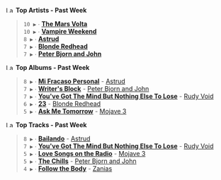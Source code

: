 <!--START_LASTFM_ARTISTS:{"period": "7day", "rows": 5}-->
<a href="https://last.fm" target="_blank"><img src="https://user-images.githubusercontent.com/17434202/215290617-e793598d-d7c9-428f-9975-156db1ba89cc.svg" alt="Last.fm Logo" width="18" height="13"/></a> **Top Artists - Past Week**

> `10 ▶️` ∙ **[The Mars Volta](https://www.last.fm/music/The+Mars+Volta)**<br/>
> `10 ▶️` ∙ **[Vampire Weekend](https://www.last.fm/music/Vampire+Weekend)**<br/>
> `8 ▶️` ∙ **[Astrud](https://www.last.fm/music/Astrud)**<br/>
> `7 ▶️` ∙ **[Blonde Redhead](https://www.last.fm/music/Blonde+Redhead)**<br/>
> `7 ▶️` ∙ **[Peter Bjorn and John](https://www.last.fm/music/Peter+Bjorn+and+John)**<br/>
<!--END_LASTFM_ARTISTS-->

<!--START_LASTFM_ALBUMS:{"period": "7day", "rows": 5}-->
<a href="https://last.fm" target="_blank"><img src="https://user-images.githubusercontent.com/17434202/215290617-e793598d-d7c9-428f-9975-156db1ba89cc.svg" alt="Last.fm Logo" width="18" height="13"/></a> **Top Albums - Past Week**

> `8 ▶️` ∙ **[Mi Fracaso Personal](https://www.last.fm/music/Astrud/Mi+Fracaso+Personal)** - [Astrud](https://www.last.fm/music/Astrud)<br/>
> `7 ▶️` ∙ **[Writer's Block](https://www.last.fm/music/Peter+Bjorn+and+John/Writer%27s+Block)** - [Peter Bjorn and John](https://www.last.fm/music/Peter+Bjorn+and+John)<br/>
> `7 ▶️` ∙ **[You've Got The Mind But Nothing Else To Lose](https://www.last.fm/music/Rudy+Void/You%27ve+Got+The+Mind+But+Nothing+Else+To+Lose)** - [Rudy Void](https://www.last.fm/music/Rudy+Void)<br/>
> `6 ▶️` ∙ **[23](https://www.last.fm/music/Blonde+Redhead/23)** - [Blonde Redhead](https://www.last.fm/music/Blonde+Redhead)<br/>
> `5 ▶️` ∙ **[Ask Me Tomorrow](https://www.last.fm/music/Mojave+3/Ask+Me+Tomorrow)** - [Mojave 3](https://www.last.fm/music/Mojave+3)<br/>
<!--END_LASTFM_ALBUMS-->

<!--START_LASTFM_TRACKS:{"period": "7day", "rows": 5}-->
<a href="https://last.fm" target="_blank"><img src="https://user-images.githubusercontent.com/17434202/215290617-e793598d-d7c9-428f-9975-156db1ba89cc.svg" alt="Last.fm Logo" width="18" height="13"/></a> **Top Tracks - Past Week**

> `8 ▶️` ∙ **[Bailando](https://www.last.fm/music/Astrud/_/Bailando)** - [Astrud](https://www.last.fm/music/Astrud)<br/>
> `7 ▶️` ∙ **[You've Got The Mind But Nothing Else To Lose](https://www.last.fm/music/Rudy+Void/_/You%27ve+Got+The+Mind+But+Nothing+Else+To+Lose)** - [Rudy Void](https://www.last.fm/music/Rudy+Void)<br/>
> `5 ▶️` ∙ **[Love Songs on the Radio](https://www.last.fm/music/Mojave+3/_/Love+Songs+on+the+Radio)** - [Mojave 3](https://www.last.fm/music/Mojave+3)<br/>
> `5 ▶️` ∙ **[The Chills](https://www.last.fm/music/Peter+Bjorn+and+John/_/The+Chills)** - [Peter Bjorn and John](https://www.last.fm/music/Peter+Bjorn+and+John)<br/>
> `4 ▶️` ∙ **[Follow the Body](https://www.last.fm/music/Zanias/_/Follow+the+Body)** - [Zanias](https://www.last.fm/music/Zanias)<br/>
<!--END_LASTFM_TRACKS-->